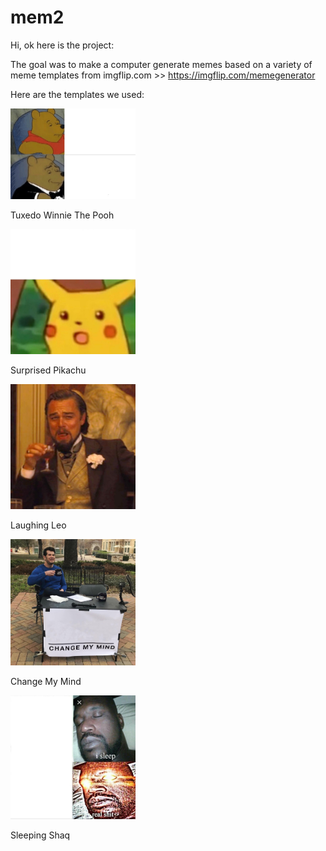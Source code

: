 # mem2

Hi, ok here is the project:

The goal was to make a computer generate memes based on a variety of meme templates from imgflip.com >> https://imgflip.com/memegenerator

Here are the templates we used: 


<img src="https://github.com/jacksonkunde/mem2/blob/main/Tuxedo-Winnie-The-Pooh.jpeg" width="200" height=auto>
    <p>Tuxedo Winnie The Pooh</p>

<img title="Surprised Pikachu" src="https://github.com/jacksonkunde/mem2/blob/main/Surprised-Pikachu.jpeg" width="200" height=auto>
    <p>Surprised Pikachu</p>


<img title="Laughing Leo" src="https://github.com/jacksonkunde/mem2/blob/main/Laughing-Leo.jpeg" width="200" height=auto>
    <p>Laughing Leo</p>



<img title="Change My Mind" src="https://github.com/jacksonkunde/mem2/blob/main/Change-My-Mind.jpeg" width="200" height=auto>
    <p>Change My Mind</p>



<img title="" src="https://github.com/jacksonkunde/mem2/blob/main/Sleeping-Shaq.jpeg" width="200" height=auto>
    <p>Sleeping Shaq</p>
